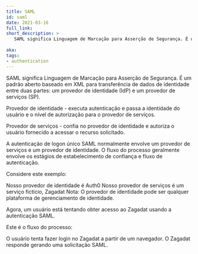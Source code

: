 ```yaml
---
title: SAML
id: saml
date: 2021-03-16
full_link: 
short_description: >
   SAML significa Linguagem de Marcação para Asserção de Segurança. É um padrão aberto baseado em XML para transferência de dados de identidade entre duas partes: um provedor de identidade (IdP) e um provedor de serviços (SP).
   
aka: 
tags:
- authentication
---
```


<!--more-->
SAML significa Linguagem de Marcação para Asserção de Segurança. É um padrão aberto baseado em XML para transferência de dados de identidade entre duas partes: um provedor de identidade (IdP) e um provedor de serviços (SP).

Provedor de identidade - executa autenticação e passa a identidade do usuário e o nível de autorização para o provedor de serviços.

Provedor de serviços - confia no provedor de identidade e autoriza o usuário fornecido a acessar o recurso solicitado.

A autenticação de logon único SAML normalmente envolve um provedor de serviços e um provedor de identidade. O fluxo do processo geralmente envolve os estágios de estabelecimento de confiança e fluxo de autenticação.

Considere este exemplo:

Nosso provedor de identidade é Auth0
Nosso provedor de serviços é um serviço fictício, Zagadat
Nota: O provedor de identidade pode ser qualquer plataforma de gerenciamento de identidade.

Agora, um usuário está tentando obter acesso ao Zagadat usando a autenticação SAML.

Este é o fluxo do processo:

O usuário tenta fazer login no Zagadat a partir de um navegador.
O Zagadat responde gerando uma solicitação SAML.


